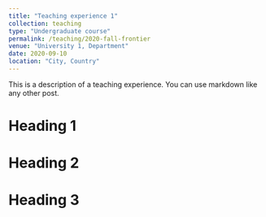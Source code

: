 ```yaml
---
title: "Teaching experience 1"
collection: teaching
type: "Undergraduate course"
permalink: /teaching/2020-fall-frontier
venue: "University 1, Department"
date: 2020-09-10
location: "City, Country"
---
```


This is a description of a teaching experience. You can use markdown like any other post.

Heading 1
======

Heading 2
======

Heading 3
======